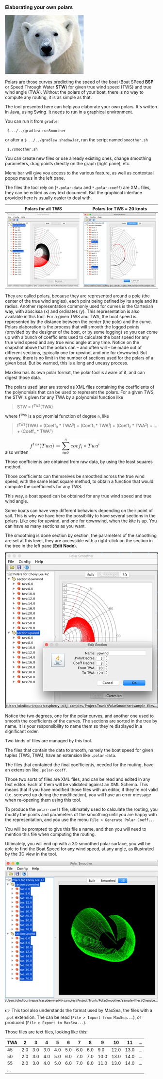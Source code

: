 ### Elaborating your own polars

![Polar](./polar.jpg)

Polars are those curves predicting the speed of the boat (Boat SPeed **BSP** or Speed Through Water **STW**) for given true wind speed (TWS) and true wind angle (TWA). Without the polars of your boat, there is no way to compute any routing, it is as simple as that.

The tool presented here can help you elaborate your own polars. It's written in Java, using Swing. It needs to run in a graphical environment.

You can run it from `gradle`:
```
 $ ../../gradlew runSmoother
```
or after a `$ ../../gradlew shadowJar`, run the script named `smoother.sh`
```
 $./smoother.sh
```
You can create new files or use already existing ones, change smoothing parameters, drag points directly on the graph (right pane), etc.

Menu bar will give you access to the various feature, as well as contextual popup menus in the left pane.

The files the tool rely on (`*.polar-data` and `*.polar-coeff`) are XML files, they can be edited as any text document. But the graphical interface
provided here is usually easier to deal with.

| Polars for all TWS | Polars for TWS = 20 knots |
|:------------------:|:-------------------------:|
|![All TWS](./docimg/screenshot.01.png)|![TWS=20](./docimg/screenshot.02.png)|

They are called polars, because they are represented around a pole (the center of the true wind angles), each point being defined by its angle and its radius. Another representation commonly used for curves is the Cartesian way, with abscissa (x) and ordinates (y). This representation is also available in this tool.
For a given TWS and TWA, the boat speed is represented by the distance between the center (the pole) and the curve.
Polars elaboration is the process that will smooth the logged points (provided by the designer of the boat, or by some logging) so you can come up with a bunch of coefficients used to calculate the boat speed for any true wind speed and any true wind angle at any time.
Notice on the snapshot above that the polars can – and often will – be made out of different sections, typically one for upwind, and one for downwind. But anyway, there is no limit in the number of sections used for the polars of a given boat.
But be warned, this is a long and uneasy process.

MaxSea has its own polar format, the polar tool is aware of it, and can digest those data.

The polars used later are stored as XML files containing the coefficients of the polynomials that can be used to represent the polars.
For a given TWS, the STW is given for any TWA by a polynomial function like


> STW = f<small><sup>TWS</sup></small>(TWA)</span>

where f<small><sup>TWS</sup></small> is a polynomial function of degree `n`, like
> f<small><sup>TWS</sup></small>(TWA) = (Coeff<small><sub>0</sub></small> * TWA<small><sup>0</sup></small>) + (Coeff<small><sub>1</sub></small> * TWA<small><sup>1</sup></small>) + (Coeff<small><sub>2</sub></small> * TWA<small><sup>2</sup></small>) + ... + (Coeff<small><sub>n</sub></small> * TWA<small><sup>n</sup></small>)

also written ![f(TWA)](./docimg/ftwa.gif)


<!--
|  |    |  |
|--:|:--:|:--|
|                                      |   <small>n</small>     |                                                    |
|f<small><sup>TWS</sup></small>(TWA) = | &Sigma; | Coeff<small><sub>i</sub></small> * TWA<small><sup>i</sup></small> |
|                                      |  <small>i=0</small>    |                                                    |
-->
Those coefficients are obtained from raw data, by using the least squares method.

Those coefficients can themselves be smoothed across the true wind speed, with the same least square method, to obtain a function that would compute the coefficients for any TWS.

This way, a boat speed can be obtained for any true wind speed and true wind angle.

Some boats can have very different behaviors depending on their point of sail. This is why we have here the possibility to have several sections in the polars. Like one for upwind, and one for downwind, when the kite is up. You can have as many sections as you want.

The smoothing is done section by section, the parameters of the smoothing are set at this level, they are accessible with a right-click on the section in the tree in the left pane (**Edit Node**).

![Edit Node](./docimg/screenshot.03.png)

Notice the two degrees, one for the polar curves, and another one used to smooth the coefficients of the curves.
The sections are sorted in the tree by name.
It is your responsibility to name them so they're displayed in a significant order.

Two kinds of files are managed by this tool.

The files that contain the data to smooth, namely the boat speed for given tuples (TWS, TWA), have an extension like `.polar-data`.

The files that contained the final coefficients, needed for the routing, have an extension like `.polar-coeff`.

Those two sorts of files are XML files, and can be read and edited in any text editor. Each of them will be validated against an XML Schema. This means that if you have modified those files with an editor, if they're not valid (i.e. screwed up during the modification), you will have an error message when re-opening them using this tool.

To produce the `polar-coeff` file, ultimately used to calculate the routing, you modify the points and parameters of the smoothing until you are happy with the representation, and you use the menu `File > Generate Polar Coeff...`

You will be prompted to give this file a name, and then you will need to mention this file when computing the routing.

Ultimately, you will end up with a 3D smoothed polar surface, you will be able to find the Boat Speed for any wind speed, at any angle,
as illustrated by the 3D view in the tool.

![3D View](./docimg/screenshot.04.png)

👉 This tool also understands the format used by MaxSea, the files with a `.pol` extension. The can be read (`File > Import from MaxSea...`), or produced (`File > Export to MaxSea...`).

Those files are text files, looking like this:

|TWA|2|3|4|5|6|7|8|9|10|11|...|
|---|-|-|-|-|-|-|-|-|--|--|---|
|45|2.0|3.0|3.0|4.0|5.0|6.0|6.0|9.0|12.0|13.0|...|
|50|2.0|3.0|4.0|5.0|6.0|7.0|7.0|10.0|13.0|14.0|...|
|55|2.0|3.0|4.0|5.0|6.0|7.0|8.0|11.0|13.0|14.0|...|
|...|
